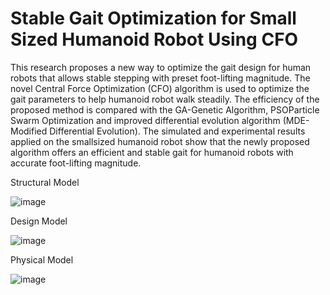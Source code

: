 # Stable Gait Optimization for Small Sized Humanoid Robot Using CFO

This research proposes a new way to optimize the gait
design for human robots that allows stable stepping with preset
foot-lifting magnitude. The novel Central Force Optimization
(CFO) algorithm is used to optimize the gait parameters to help
humanoid robot walk steadily. The efficiency of the proposed
method is compared with the GA-Genetic Algorithm, PSOParticle
Swarm Optimization and improved differential
evolution algorithm (MDE-Modified Differential Evolution).
The simulated and experimental results applied on the smallsized
humanoid robot show that the newly proposed algorithm
offers an efficient and stable gait for humanoid robots with
accurate foot-lifting magnitude.

Structural Model

![image](https://user-images.githubusercontent.com/62774638/156407452-331e9ebf-a1a5-43e5-a21d-0f774b9bb852.png)

Design Model

![image](https://user-images.githubusercontent.com/62774638/156415420-066cf25e-0c9d-47e4-9916-695d4201a257.png)


Physical Model

![image](https://user-images.githubusercontent.com/62774638/156407544-5cf9f898-fef4-4a9f-89c0-2a4e7e8d4ac3.png)

